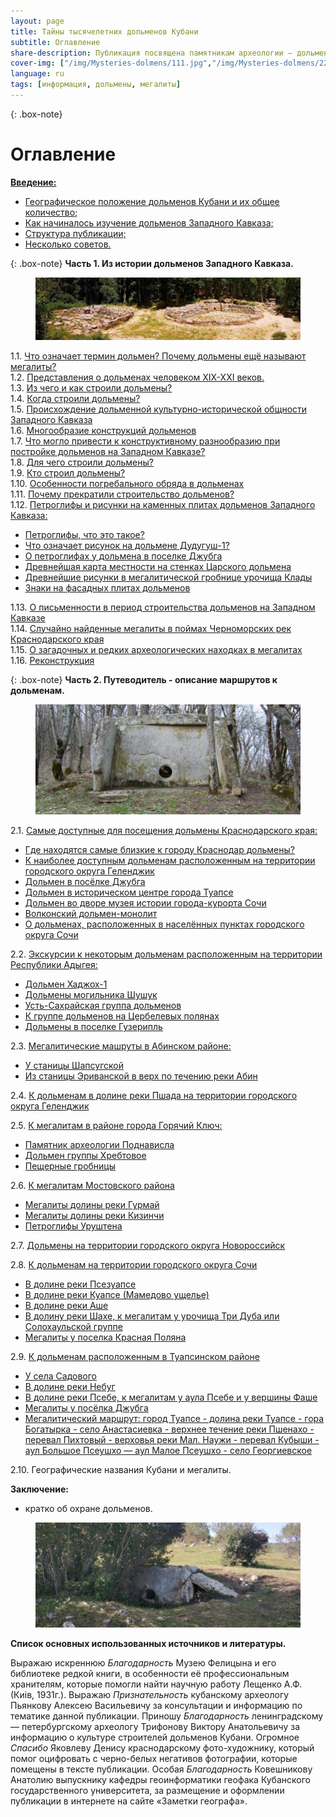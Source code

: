 ```yaml
---
layout: page
title: Тайны тысячелетних дольменов Кубани
subtitle: Оглавление
share-description: Публикация посвящена памятникам археологии — дольменам Западного Кавказа, их возраст достигает 5 тысяч лет, это одно из загадочных рукотворных явлений в мире.
cover-img: ["/img/Mysteries-dolmens/111.jpg","/img/Mysteries-dolmens/222.jpg"]
language: ru
tags: [информация, дольмены, мегалиты]
---
```

{: .box-note}
# Оглавление

[**Введение:**](/../mysteries-dolmens-intro/)  
- [Географическое положение дольменов Кубани и их общее количество;](/../mysteries-dolmens-intro/#%D0%B2%D0%B2%D0%B5%D0%B4%D0%B5%D0%BD%D0%B8%D0%B51)
- [Как начиналось изучение дольменов Западного Кавказа;](/../mysteries-dolmens-intro/#%D0%B2%D0%B2%D0%B5%D0%B4%D0%B5%D0%BD%D0%B8%D0%B52)
- [Структура публикации;](/../mysteries-dolmens-intro/#%D0%B2%D0%B2%D0%B5%D0%B4%D0%B5%D0%BD%D0%B8%D0%B53)
- [Несколько советов.](/../mysteries-dolmens-intro/#%D0%B2%D0%B2%D0%B5%D0%B4%D0%B5%D0%BD%D0%B8%D0%B54)

{: .box-note}
**<a name="ch1"></a>Часть 1. Из истории дольменов Западного Кавказа.**

<figure>
	<img alt="Мегалитический комплекс Жане 1" title="Мегалитический комплекс Жане 1" src="/img/Mysteries-dolmens/index/03.jpg"/></a>
</figure> 

1.1. [Что означает термин дольмен? Почему дольмены ещё называют мегалиты?](/../ch1p1/)  
1.2. [Представления о дольменах человеком ХIХ-ХХI веков.](/../ch1p2/)  
1.3. [Из чего и как строили дольмены?](/../ch1p3/)  
1.4. [Когда строили дольмены?](/../ch1p4/)  
1.5. [Происхождение дольменной культурно-исторической общности Западного Кавказа](/../ch1p5/)    
1.6. [Многообразие конструкций дольменов](/../ch1p6/)  
1.7. [Что могло привести к конструктивному разнообразию при постройке дольменов на Западном Кавказе?](/../ch1p7/)  
1.8. [Для чего строили дольмены?](/../ch1p8/)  
1.9. [Кто строил дольмены?](/../ch1p9/)  
1.10. [Особенности погребального обряда в дольменах](/../ch1p10/)  
1.11. [Почему прекратили строительство дольменов?](/../ch1p11/)  
1.12. [Петроглифы и рисунки на каменных плитах дольменов Западного Кавказа:](/../ch1p12/)  
- [Петроглифы, что это такое?](/../ch1p12/#petr1)  
- [Что означает рисунок на дольмене Дудугуш-1?](/../ch1p12/#petr2)  
- [О петроглифах у дольмена в поселке Джубга](/../ch1p12/#petr3)  
- [Древнейшая карта местности на стенках Царского дольмена](/../ch1p12/#petr4)  
- [Древнейшие рисунки в мегалитической гробнице урочища Клады](/../ch1p12/#petr5)  
- [Знаки на фасадных плитах дольменов](/../ch1p12/#petr6)  

1.13. [О письменности в период строительства дольменов на Западном Кавказе](/../ch1p13/)  
1.14. [Случайно найденные мегалиты в поймах Черноморских рек Краснодарского края](/../ch1p14/)  
1.15. [О загадочных и редких археологических находках в мегалитах](/../ch1p15/)  
1.16. [Реконструкция](/../ch1p16/)  

{: .box-note}
**<a name="ch2"></a>Часть 2. Путеводитель - описание маршрутов к дольменам.**

<figure>
	<img alt="Плиточный дольмен, западный из двух мегалитов, сооруженных в нескольких метрах друг от друга. Расположены в 3,5 км на северо-восток от посёлка Новый Абинского района у безымянной высоты 460,2 м" title="Плиточный дольмен, западный из двух мегалитов, сооруженных в нескольких метрах друг от друга. Расположены в 3,5 км на северо-восток от посёлка Новый Абинского района у безымянной высоты 460,2 м" src="/img/Mysteries-dolmens/index/01.jpg"/></a>
</figure> 

2.1. [Самые доступные для посещения дольмены Краснодарского края:](/../ch2p1/)  
- [Где находятся самые близкие к городу Краснодар дольмены?](/../ch2p1/#2-1-1)  
- [К наиболее доступным дольменам расположенным на территории городского округа Геленджик](/../ch2p1/#2-1-2)  
- [Дольмен в посёлке Джубга](/../ch2p1/#2-1-3)  
- [Дольмен в историческом центре города Туапсе](/../ch2p1/#2-1-4)  
- [Дольмен во дворе музея истории города-курорта Сочи](/../ch2p1/#2-1-5)  
- [Волконский дольмен-монолит](/../ch2p1/#2-1-6)  
- [О дольменах, расположенных в населённых пунктах городского округа Сочи](/../ch2p1/#2-1-7)  

2.2. [Экскурсии к некоторым дольменам расположенным на территории Республики Адыгея:](/../ch2p2/)  
- [Дольмен Хаджох-1](/../ch2p2/#2-2-1)  
- [Дольмены могильника Шушук](/../ch2p2/#2-2-5)  
- [Усть-Сахрайская группа дольменов](/../ch2p2/#2-2-2)  
- [К группе дольменов на Цербелевых полянах](/../ch2p2/#2-2-3)  
- [Дольмены в поселке Гузерипль](/../ch2p2/#2-2-4)  

2.3. [Мегалитические машруты в Абинском районе:](/../ch2p3/)  
- [У станицы Шапсугской](/../ch2p3/#2-3-1)  
- [Из станицы Эриванской в верх по течению реки Абин](/../ch2p3/#2-3-2)  

2.4. [К дольменам в долине реки Пшада на территории городского округа Геленджик](/../ch2p4/) 
 
2.5. [К мегалитам в районе города Горячий Ключ:](/../ch2p5/)  
- [Памятник археологии Поднависла](/../ch2p5/#2-5-1)  
- [Дольмен группы Хребтовое](/../ch2p5/#2-5-2)  
- [Пещерные гробницы](/../ch2p5/#2-5-3)  

2.6. [К мегалитам Мостовского района](/../ch2p6/)  
- [Мегалиты долины реки Гурмай](/../ch2p6/#2-6-1)  
- [Мегалиты долины реки Кизинчи](/../ch2p6/#2-6-2)  
- [Петроглифы Уруштена](/../ch2p6/#2-6-3)  

2.7. [Дольмены на территории городского округа Новороссийск](/../ch2p7/)  

2.8. [К дольменам на территории городского округа Сочи](/../ch2p8/)  
- [В долине реки Псезуапсе](/../ch2p8/#2-8-1)  
- [В долине реки Куапсе (Мамедово ущелье)](/../ch2p8/#2-8-2)  
- [В долине реки Аше](/../ch2p8/#2-8-3)  
- [В долину реки Шахе, к мегалитам у урочища Три Дуба или Солохаульской группе](/../ch2p8/#2-8-4)  
- [Мегалиты у поселка Красная Поляна](/../ch2p8/#2-8-5)  

2.9. [К дольменам расположенным в Туапсинском районе](/../ch2p9/)  
- [У села Садового ](/../ch2p9/#2-9-1) 
- [В долине реки Небуг](/../ch2p9/#2-9-2)  
- [В долине реки Псебе, к мегалитам у аула Псебе и у вершины Фаше](/../ch2p9/#2-9-3)  
- [Мегалиты у посёлка Джубга](/../ch2p9/#2-9-4)  
- [Мегалитический маршрут: город Туапсе - долина реки Туапсе - гора Богатырка - село Анастасиевка - верхнее течение реки Пшенахо - перевал Пихтовый - верховья реки Мал. Наужи - перевал Кубыши - аул Большое Псеушхо — аул Малое Псеушхо - село Георгиевское](/../ch2p9/#2-9-5)  

2.10. Географические названия Кубани и мегалиты.

**Заключение:**  
- кратко об охране дольменов.  

<figure>
	<img alt="Дольмен из Кизинской группы. Характерная особенность дольменов здесь, состоит в том, что они сделаны в основном из известняка иногда доломита, и имеют своеобразную арочную форму лаза" title="Дольмен из Кизинской группы. Характерная особенность дольменов здесь, состоит в том, что они сделаны в основном из известняка иногда доломита, и имеют своеобразную арочную форму лаза" src="/img/Mysteries-dolmens/index/02.jpg"/></a>
</figure> 

**Список основных использованных источников и литературы.**

Выражаю искреннюю _Благодарность_ Музею Фелицына и его библиотеке редкой книги, в особенности её профессиональным хранителям, которые помогли найти научную работу Лещенко А.Ф. (Киiв, 1931г.). Выражаю _Признательность_ кубанскому археологу Пьянкову Алексею Васильевичу за консультации и информацию по тематике данной публикации. Приношу _Благодарность_ ленинградскому — петербургскому археологу Трифонову Виктору Анатольевичу за информацию о культуре строителей дольменов Кубани. Огромное _Спасибо_ Яковлеву Денису краснодарскому фото-художнику, который помог оцифровать с черно-белых негативов фотографии, которые помещены в тексте публикации. Особая _Благодарность_ Ковешникову Анатолию выпускнику кафедры геоинформатики геофака Кубанского государственного университета, за размещение и оформлении публикации в интернете на сайте «Заметки географа».
